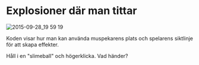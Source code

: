 # Explosioner där man tittar

![2015-09-28_19 59 19](https://cloud.githubusercontent.com/assets/4598641/10144272/0373b9d8-661d-11e5-99ae-5761cbce76eb.png)

Koden visar hur man kan använda muspekarens plats och spelarens siktlinje för att skapa effekter.

Håll i en "slimeball" och högerklicka. Vad händer?
